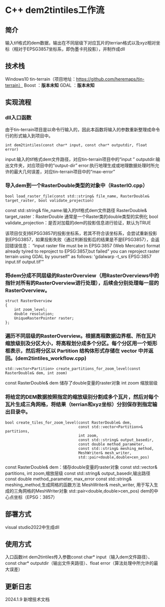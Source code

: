 <!-- 前端、后端、C++算法三部分开发者在各自文件夹中编写此技术文档,文档中实现流程尽可能详细 -->

# C++ dem2tintiles工作流


## 简介
输入tif格式的dem数据，输出在不同层级下对应瓦片的terrian格式以及xyz相对坐标（相对于EPSG3857坐标系，即伪墨卡托投影），并制作成dll

## 技术栈
Windows10
tin-terrain（项目地址：https://github.com/heremaps/tin-terrain）
Boost ：**版本未知**
GDAL ：**版本未知**

## 实现流程
### dll入口函数
由于tin-terrain项目是以命令行输入的，因此本函数将输入的参数重新整理成命令行的形式输入到项目中。
```
int dem2tintiles(const char* input, const char* outputdir, float error)
```
input:输入的tif格式dem文件路径，对应tin-terrain项目中的“input ”
outputdir:输出文件夹，对应项目中的“output-dir”
error:执行地理生成或地理数据处理时所允许的最大几何误差，对应tin-terrain项目中的“max-error”


### 导入dem到一个RasterDouble类型的对象中（RasterIO.cpp）
```
bool load_raster_file(const std::string& file_name, RasterDouble& target_raster, bool validate_projection)
```
const std::string& file_name:输入的tif格式dem文件路径
RasterDouble& target_raster：RasterDouble 通常是一个Raster类的double类型的实例化
bool validate_projection：是否对加载的dem的投影信息进行验证，默认为TRUE

该项目仅支持EPSG3857的投影坐标系，若其不符合该坐标系，会尝试重新投影到EPSG3857，如果投影失败（通过判断投影后的结果是不是EPSG3857），会返回错误信息： 
“input raster file must be in EPSG:3857 (Web Mercator) format already tyired to reproject to EPSG:3857,but failed" you can reproject raster terrain using GDAL by yourself" as follows: 'gdalwarp -t_srs EPSG:3857 input.tif output.tif'”

### 将dem分成不同层级的RasterOverview（用RasterOverviews中的指针对所有的RasterOverview进行处理），后续会分别处理每一层的RasterOverview。
```
struct RasterOverview
{
    int zoom_level;
    double resolution;  
    UniqueRasterPointer raster;   
};
```

### 遍历不同层级的RasterOverview。根据高程数据边界框、所在瓦片缩放级别及分区大小，将高程划分成多个分区。每个分区用一个矩形框表示，然后将分区以 Partition 结构体形式存储在 vector 中并返回。(dem2tintiles_workflow.cpp)
```
std::vector<Partition> create_partitions_for_zoom_level(const RasterDouble& dem, int zoom)
```
const RasterDouble& dem 储存了double变量的raster对象
int zoom                缩放层级

### 将给定的DEM数据按照指定的缩放级别分割成多个瓦片，然后对每个瓦片生成三角网格，将结果（terrian和xyz坐标）分别保存到指定输出目录中。
```
bool create_tiles_for_zoom_level(const RasterDouble& dem,
                                 const std::vector<Partition>& partitions,
                                 int zoom,
                                 const std::string& output_basedir,
                                 const double method_parameter,
                                 const std::string& meshing_method,
                                 MeshWriter& mesh_writer, 
                                 std::pair<double,double>cen_pos)
```
const RasterDouble& dem：储存double变量的raster对象 
const std::vector<Partition>& partitions,
int zoom,缩放层级
const std::string& output_basedir,输出路径
const double method_parameter,    max_error
const std::string& meshing_method,生成网格的函数方法
MeshWriter& mesh_writer,    用于写入生成的三角网格的MeshWriter对象
std::pair<double,double>cen_pos)  dem的中心点坐标（EPSG：3857）


## 部署方式
visual studio2022中生成dll

## 使用方式
入口函数int dem2tintiles传入参数const char* input（输入dem文件路径）、const char* outputdir（输出文件夹路径）、float error（算法处理中所允许的最大误差）

## 更新日志
2024.1.9 新增技术文档